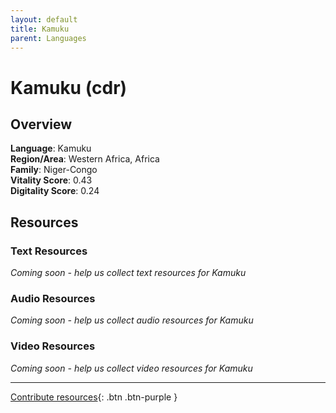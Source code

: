 ```yaml
---
layout: default
title: Kamuku
parent: Languages
---
```


# Kamuku (cdr)

## Overview

**Language**: Kamuku  
**Region/Area**: Western Africa, Africa  
**Family**: Niger-Congo  
**Vitality Score**: 0.43  
**Digitality Score**: 0.24  

## Resources

### Text Resources
*Coming soon - help us collect text resources for Kamuku*

### Audio Resources
*Coming soon - help us collect audio resources for Kamuku*

### Video Resources
*Coming soon - help us collect video resources for Kamuku*

---

[Contribute resources](https://fairtrain.github.io/){: .btn .btn-purple }
